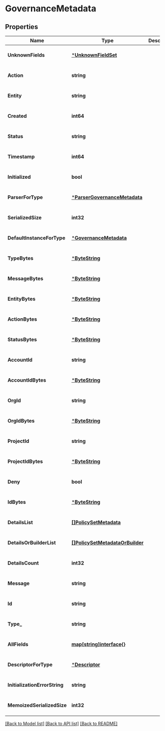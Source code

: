 # GovernanceMetadata

## Properties
Name | Type | Description | Notes
------------ | ------------- | ------------- | -------------
**UnknownFields** | [***UnknownFieldSet**](UnknownFieldSet.md) |  | [optional] [default to null]
**Action** | **string** |  | [optional] [default to null]
**Entity** | **string** |  | [optional] [default to null]
**Created** | **int64** |  | [optional] [default to null]
**Status** | **string** |  | [optional] [default to null]
**Timestamp** | **int64** |  | [optional] [default to null]
**Initialized** | **bool** |  | [optional] [default to null]
**ParserForType** | [***ParserGovernanceMetadata**](ParserGovernanceMetadata.md) |  | [optional] [default to null]
**SerializedSize** | **int32** |  | [optional] [default to null]
**DefaultInstanceForType** | [***GovernanceMetadata**](GovernanceMetadata.md) |  | [optional] [default to null]
**TypeBytes** | [***ByteString**](ByteString.md) |  | [optional] [default to null]
**MessageBytes** | [***ByteString**](ByteString.md) |  | [optional] [default to null]
**EntityBytes** | [***ByteString**](ByteString.md) |  | [optional] [default to null]
**ActionBytes** | [***ByteString**](ByteString.md) |  | [optional] [default to null]
**StatusBytes** | [***ByteString**](ByteString.md) |  | [optional] [default to null]
**AccountId** | **string** |  | [optional] [default to null]
**AccountIdBytes** | [***ByteString**](ByteString.md) |  | [optional] [default to null]
**OrgId** | **string** |  | [optional] [default to null]
**OrgIdBytes** | [***ByteString**](ByteString.md) |  | [optional] [default to null]
**ProjectId** | **string** |  | [optional] [default to null]
**ProjectIdBytes** | [***ByteString**](ByteString.md) |  | [optional] [default to null]
**Deny** | **bool** |  | [optional] [default to null]
**IdBytes** | [***ByteString**](ByteString.md) |  | [optional] [default to null]
**DetailsList** | [**[]PolicySetMetadata**](PolicySetMetadata.md) |  | [optional] [default to null]
**DetailsOrBuilderList** | [**[]PolicySetMetadataOrBuilder**](PolicySetMetadataOrBuilder.md) |  | [optional] [default to null]
**DetailsCount** | **int32** |  | [optional] [default to null]
**Message** | **string** |  | [optional] [default to null]
**Id** | **string** |  | [optional] [default to null]
**Type_** | **string** |  | [optional] [default to null]
**AllFields** | [**map[string]interface{}**](interface{}.md) |  | [optional] [default to null]
**DescriptorForType** | [***Descriptor**](Descriptor.md) |  | [optional] [default to null]
**InitializationErrorString** | **string** |  | [optional] [default to null]
**MemoizedSerializedSize** | **int32** |  | [optional] [default to null]

[[Back to Model list]](../README.md#documentation-for-models) [[Back to API list]](../README.md#documentation-for-api-endpoints) [[Back to README]](../README.md)

